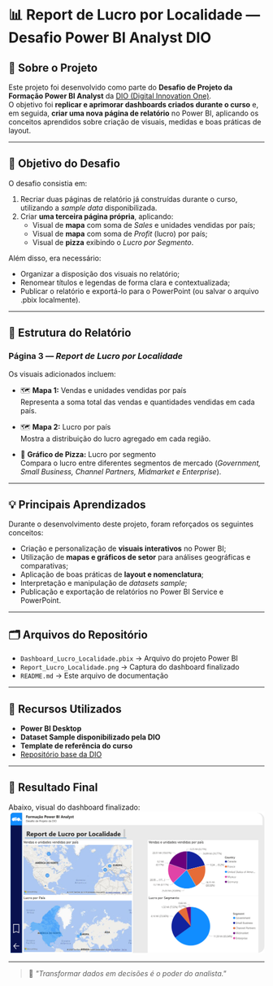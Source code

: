 # 📊 Report de Lucro por Localidade — Desafio Power BI Analyst DIO

## 🧩 Sobre o Projeto

Este projeto foi desenvolvido como parte do **Desafio de Projeto da Formação Power BI Analyst** da [DIO (Digital Innovation One)](https://www.dio.me/).  
O objetivo foi **replicar e aprimorar dashboards criados durante o curso** e, em seguida, **criar uma nova página de relatório** no Power BI, aplicando os conceitos aprendidos sobre criação de visuais, medidas e boas práticas de layout.

---

## 🎯 Objetivo do Desafio

O desafio consistia em:
1. Recriar duas páginas de relatório já construídas durante o curso, utilizando a *sample data* disponibilizada.  
2. Criar **uma terceira página própria**, aplicando:
   - Visual de **mapa** com soma de *Sales* e unidades vendidas por país;  
   - Visual de **mapa** com soma de *Profit* (lucro) por país;  
   - Visual de **pizza** exibindo o *Lucro por Segmento*.  

Além disso, era necessário:
- Organizar a disposição dos visuais no relatório;  
- Renomear títulos e legendas de forma clara e contextualizada;  
- Publicar o relatório e exportá-lo para o PowerPoint (ou salvar o arquivo .pbix localmente).

---

## 📍 Estrutura do Relatório

### Página 3 — *Report de Lucro por Localidade*
Os visuais adicionados incluem:

- 🗺️ **Mapa 1:** Vendas e unidades vendidas por país  
  Representa a soma total das vendas e quantidades vendidas em cada país.  

- 🗺️ **Mapa 2:** Lucro por país  
  Mostra a distribuição do lucro agregado em cada região.  

- 🥧 **Gráfico de Pizza:** Lucro por segmento  
  Compara o lucro entre diferentes segmentos de mercado (*Government, Small Business, Channel Partners, Midmarket e Enterprise*).

---

## 💡 Principais Aprendizados

Durante o desenvolvimento deste projeto, foram reforçados os seguintes conceitos:
- Criação e personalização de **visuais interativos** no Power BI;  
- Utilização de **mapas e gráficos de setor** para análises geográficas e comparativas;  
- Aplicação de boas práticas de **layout e nomenclatura**;  
- Interpretação e manipulação de *datasets sample*;  
- Publicação e exportação de relatórios no Power BI Service e PowerPoint.

---

## 🗂️ Arquivos do Repositório

- `Dashboard_Lucro_Localidade.pbix` → Arquivo do projeto Power BI  
- `Report_Lucro_Localidade.png` → Captura do dashboard finalizado  
- `README.md` → Este arquivo de documentação  

---

## 🔗 Recursos Utilizados

- **Power BI Desktop**
- **Dataset Sample disponibilizado pela DIO**
- **Template de referência do curso**
- [Repositório base da DIO](https://github.com/julianazanelatto/power_bi_analyst)

---

## 🏁 Resultado Final

Abaixo, visual do dashboard finalizado:
![Dashboard Power BI - Report de Lucro por Localidade](./images/Report_Lucro_Localidade.png)

---

> 🚀 *"Transformar dados em decisões é o poder do analista."*
